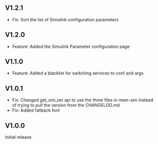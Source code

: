 ## V1.2.1
- Fix: Sort the list of Simulink configuration parameters

## V1.2.0
- Feature: Added the Simulink Parameter configuration page

## V1.1.0
- Feature: Added a blacklist for switching services to conf and args

## V1.0.1
- Fix: Changed get_sim_ver api to use the three files in mem-sim instead of trying to pull the version from the CHANGELOG.md
- Fix: Added fallback font

## V1.0.0
Initial release